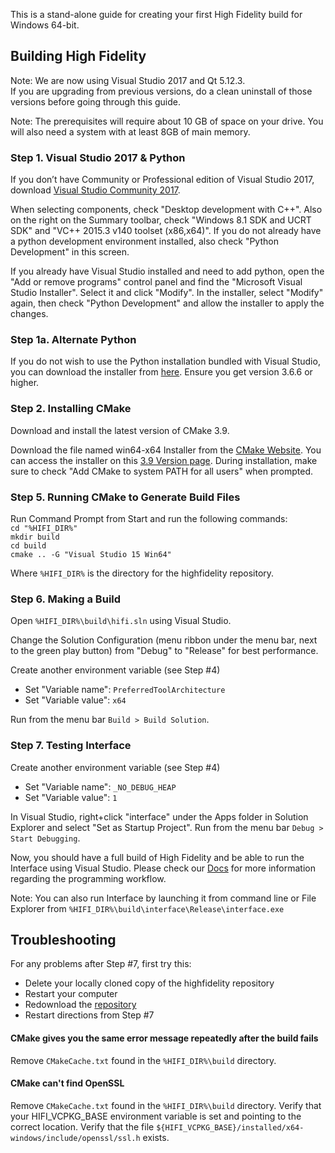 This is a stand-alone guide for creating your first High Fidelity build for Windows 64-bit.  
## Building High Fidelity
Note: We are now using Visual Studio 2017 and Qt 5.12.3.  
If you are upgrading from previous versions, do a clean uninstall of those versions before going through this guide.  

Note: The prerequisites will require about 10 GB of space on your drive. You will also need a system with at least 8GB of main memory.

### Step 1. Visual Studio 2017 & Python

If you don’t have Community or Professional edition of Visual Studio 2017, download [Visual Studio Community 2017](https://visualstudio.microsoft.com/vs/older-downloads/).

When selecting components, check "Desktop development with C++". Also on the right on the Summary toolbar, check "Windows 8.1 SDK and UCRT SDK" and "VC++ 2015.3 v140 toolset (x86,x64)". If you do not already have a python development environment installed, also check "Python Development" in this screen.

If you already have Visual Studio installed and need to add python, open the "Add or remove programs" control panel and find the "Microsoft Visual Studio Installer".  Select it and click "Modify".  In the installer, select "Modify" again, then check "Python Development" and allow the installer to apply the changes.

### Step 1a.  Alternate Python

If you do not wish to use the Python installation bundled with Visual Studio, you can download the installer from [here](https://www.python.org/downloads/).  Ensure you get version 3.6.6 or higher.

### Step 2. Installing CMake

Download and install the latest version of CMake 3.9.

Download the file named win64-x64 Installer from the [CMake Website](https://cmake.org/download/). You can access the installer on this [3.9 Version page](https://cmake.org/files/v3.9/). During installation, make sure to check "Add CMake to system PATH for all users" when prompted.
### Step 5. Running CMake to Generate Build Files

Run Command Prompt from Start and run the following commands:  
`cd "%HIFI_DIR%"`  
`mkdir build`  
`cd build`  
`cmake .. -G "Visual Studio 15 Win64"`  

Where `%HIFI_DIR%` is the directory for the highfidelity repository.

### Step 6. Making a Build

Open `%HIFI_DIR%\build\hifi.sln` using Visual Studio.

Change the Solution Configuration (menu ribbon under the menu bar, next to the green play button) from "Debug" to "Release" for best performance.

Create another environment variable (see Step #4)
* Set "Variable name": `PreferredToolArchitecture`
* Set "Variable value": `x64`

Run from the menu bar `Build > Build Solution`.

### Step 7. Testing Interface

Create another environment variable (see Step #4)
* Set "Variable name": `_NO_DEBUG_HEAP`
* Set "Variable value": `1`

In Visual Studio, right+click "interface" under the Apps folder in Solution Explorer and select "Set as Startup Project". Run from the menu bar `Debug > Start Debugging`.

Now, you should have a full build of High Fidelity and be able to run the Interface using Visual Studio. Please check our [Docs](https://wiki.highfidelity.com/wiki/Main_Page) for more information regarding the programming workflow.

Note: You can also run Interface by launching it from command line or File Explorer from `%HIFI_DIR%\build\interface\Release\interface.exe`

## Troubleshooting

For any problems after Step #7, first try this:  
* Delete your locally cloned copy of the highfidelity repository  
* Restart your computer  
* Redownload the [repository](https://github.com/highfidelity/hifi)  
* Restart directions from Step #7  

#### CMake gives you the same error message repeatedly after the build fails

Remove `CMakeCache.txt` found in the `%HIFI_DIR%\build` directory.

#### CMake can't find OpenSSL

Remove `CMakeCache.txt` found in the `%HIFI_DIR%\build` directory.  Verify that your HIFI_VCPKG_BASE environment variable is set and pointing to the correct location.  Verify that the file `${HIFI_VCPKG_BASE}/installed/x64-windows/include/openssl/ssl.h` exists.
